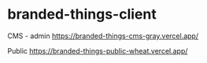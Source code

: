 # branded-things-client

CMS - admin
https://branded-things-cms-gray.vercel.app/

Public
https://branded-things-public-wheat.vercel.app/
